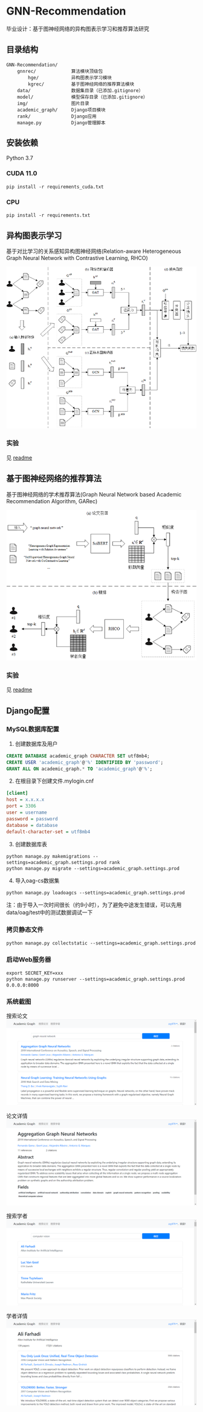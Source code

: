 # GNN-Recommendation
毕业设计：基于图神经网络的异构图表示学习和推荐算法研究

## 目录结构
```
GNN-Recommendation/
    gnnrec/             算法模块顶级包
        hge/            异构图表示学习模块
        kgrec/          基于图神经网络的推荐算法模块
    data/               数据集目录（已添加.gitignore）
    model/              模型保存目录（已添加.gitignore）
    img/                图片目录
    academic_graph/     Django项目模块
    rank/               Django应用
    manage.py           Django管理脚本
```

## 安装依赖
Python 3.7

### CUDA 11.0
```shell
pip install -r requirements_cuda.txt
```

### CPU
```shell
pip install -r requirements.txt
```

## 异构图表示学习
基于对比学习的关系感知异构图神经网络(Relation-aware Heterogeneous Graph Neural Network with Contrastive Learning, RHCO)

![RHCO模型结构](img/RHCO.png)

### 实验
见 [readme](gnnrec/hge/readme.md)

## 基于图神经网络的推荐算法
基于图神经网络的学术推荐算法(Graph Neural Network based Academic Recommendation Algorithm, GARec)

![GARec算法整体框架](img/GARec.png)

### 实验
见 [readme](gnnrec/kgrec/readme.md)

## Django配置
### MySQL数据库配置
1. 创建数据库及用户
```sql
CREATE DATABASE academic_graph CHARACTER SET utf8mb4;
CREATE USER 'academic_graph'@'%' IDENTIFIED BY 'password';
GRANT ALL ON academic_graph.* TO 'academic_graph'@'%';
```

2. 在根目录下创建文件.mylogin.cnf
```ini
[client]
host = x.x.x.x
port = 3306
user = username
password = password
database = database
default-character-set = utf8mb4
```

3. 创建数据库表
```shell
python manage.py makemigrations --settings=academic_graph.settings.prod rank
python manage.py migrate --settings=academic_graph.settings.prod
```

4. 导入oag-cs数据集
```shell
python manage.py loadoagcs --settings=academic_graph.settings.prod
```
注：由于导入一次时间很长（约9小时），为了避免中途发生错误，可以先用data/oag/test中的测试数据调试一下

### 拷贝静态文件
```shell
python manage.py collectstatic --settings=academic_graph.settings.prod
```

### 启动Web服务器
```shell
export SECRET_KEY=xxx
python manage.py runserver --settings=academic_graph.settings.prod 0.0.0.0:8000
```

### 系统截图
搜索论文
![搜索论文](img/搜索论文.png)

论文详情
![论文详情](img/论文详情.png)

搜索学者
![搜索学者](img/搜索学者.png)

学者详情
![学者详情](img/学者详情.png)

